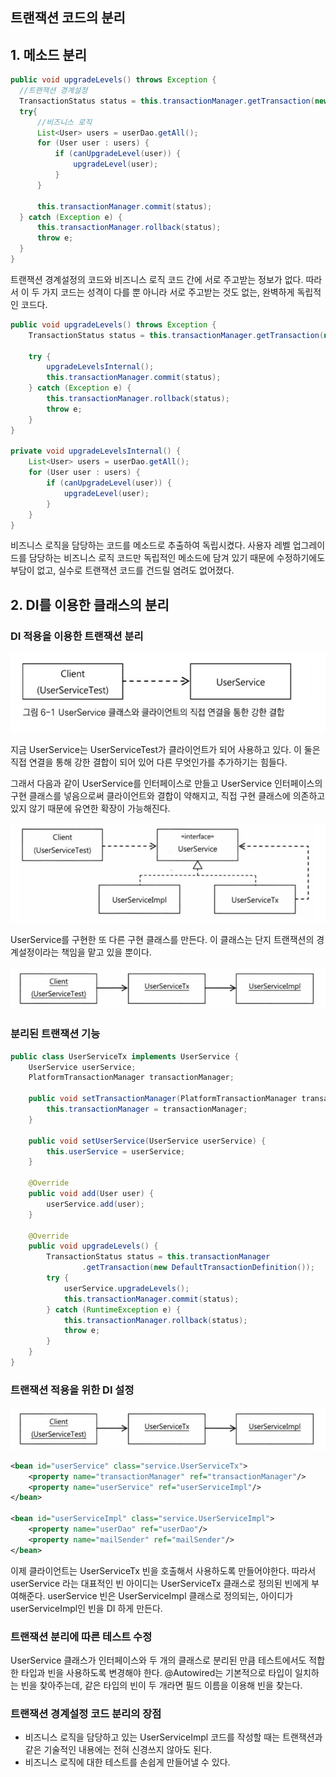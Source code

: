 ## 트랜잭션 코드의 분리

## 1. 메소드 분리

```java
public void upgradeLevels() throws Exception {
  //트랜잭션 경계설정
  TransactionStatus status = this.transactionManager.getTransaction(new DefaultTransactionDefinition());
  try{
      //비즈니스 로직
      List<User> users = userDao.getAll();
      for (User user : users) {
          if (canUpgradeLevel(user)) {
              upgradeLevel(user);
          }
      }

      this.transactionManager.commit(status);
  } catch (Exception e) {
      this.transactionManager.rollback(status);
      throw e;
  }
}
```

트랜잭션 경계설정의 코드와 비즈니스 로직 코드 간에 서로 주고받는 정보가 없다. 따라서 이 두 가지 코드는 성격이 다를 뿐 아니라 서로 주고받는 것도 없는, 완벽하게 독립적인 코드다.

```java
public void upgradeLevels() throws Exception {
    TransactionStatus status = this.transactionManager.getTransaction(new DefaultTransactionDefinition());

    try {
        upgradeLevelsInternal();   
        this.transactionManager.commit(status);
    } catch (Exception e) {
        this.transactionManager.rollback(status);
        throw e;
    }
}

private void upgradeLevelsInternal() {
    List<User> users = userDao.getAll();
    for (User user : users) {
        if (canUpgradeLevel(user)) {
            upgradeLevel(user);
        }
    }
}

```
비즈니스 로직을 담당하는 코드를 메소드로 추출하여 독립시켰다. 사용자 레벨 업그레이드를 담당하는 비즈니스 로직 코드만 독립적인 메소드에 담겨 있기 때문에 수정하기에도 부담이 없고, 실수로 트랜잭션 코드를 건드릴 염려도 없어졌다.

## 2. DI를 이용한 클래스의 분리

### DI 적용을 이용한 트랜잭션 분리

![img](https://github.com/dilmah0203/TIL/blob/main/Image/Transaction%20Separation.png)

지금 UserService는 UserServiceTest가 클라이언트가 되어 사용하고 있다. 이 둘은 직접 연결을 통해 강한 결합이 되어 있어 다른 무엇인가를 추가하기는 힘들다.

그래서 다음과 같이 UserService를 인터페이스로 만들고 UserService 인터페이스의 구현 클래스를 넣음으로써 클라이언트와 결합이 약해지고, 직접 구현 클래스에 의존하고 있지 않기 때문에 유연한 확장이 가능해진다.

![img2](https://github.com/dilmah0203/TIL/blob/main/Image/Transaction%20Separation1.png)

UserService를 구현한 또 다른 구현 클래스를 만든다. 이 클래스는 단지 트랜잭션의 경계설정이라는 책임을 맡고 있을 뿐이다.

![img3](https://github.com/dilmah0203/TIL/blob/main/Image/Transaction%20Separation2.png)

### 분리된 트랜잭션 기능

```java
public class UserServiceTx implements UserService {
    UserService userService;
    PlatformTransactionManager transactionManager;

    public void setTransactionManager(PlatformTransactionManager transactionManager) {
        this.transactionManager = transactionManager;
    }

    public void setUserService(UserService userService) {
        this.userService = userService;
    }

    @Override
    public void add(User user) {
        userService.add(user);
    }

    @Override
    public void upgradeLevels() {
        TransactionStatus status = this.transactionManager
                .getTransaction(new DefaultTransactionDefinition());
        try {
            userService.upgradeLevels();
            this.transactionManager.commit(status);
        } catch (RuntimeException e) {
            this.transactionManager.rollback(status);
            throw e;
        }
    }
}
```

### 트랜잭션 적용을 위한 DI 설정

![img4](https://github.com/dilmah0203/TIL/blob/main/Image/Transaction%20Separation3.png)

```xml
<bean id="userService" class="service.UserServiceTx">
    <property name="transactionManager" ref="transactionManager"/>
    <property name="userService" ref="userServiceImpl"/>
</bean>

<bean id="userServiceImpl" class="service.UserServiceImpl">
    <property name="userDao" ref="userDao"/>
    <property name="mailSender" ref="mailSender"/>
</bean>
```
이제 클라이언트는 UserServiceTx 빈을 호출해서 사용하도록 만들어야한다. 따라서 userService 라는 대표적인 빈 아이디는 UserServiceTx 클래스로 정의된 빈에게 부여해준다. userService 빈은 UserServiceImpl 클래스로 정의되는, 아이디가 userServiceImpl인 빈을 DI 하게 만든다.

### 트랜잭션 분리에 따른 테스트 수정

UserService 클래스가 인터페이스와 두 개의 클래스로 분리된 만큼 테스트에서도 적합한 타입과 빈을 사용하도록 변경해야 한다. @Autowired는 기본적으로 타입이 일치하는 빈을 찾아주는데, 같은 타입의 빈이 두 개라면 필드 이름을 이용해 빈을 찾는다.

### 트랜잭션 경계설정 코드 분리의 장점

- 비즈니스 로직을 담당하고 있는 UserServiceImpl 코드를 작성할 때는 트랜잭션과 같은 기술적인 내용에는 전혀 신경쓰지 않아도 된다.
- 비즈니스 로직에 대한 테스트를 손쉽게 만들어낼 수 있다.

